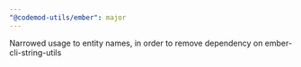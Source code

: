 ```yaml
---
"@codemod-utils/ember": major
---
```


Narrowed usage to entity names, in order to remove dependency on ember-cli-string-utils
